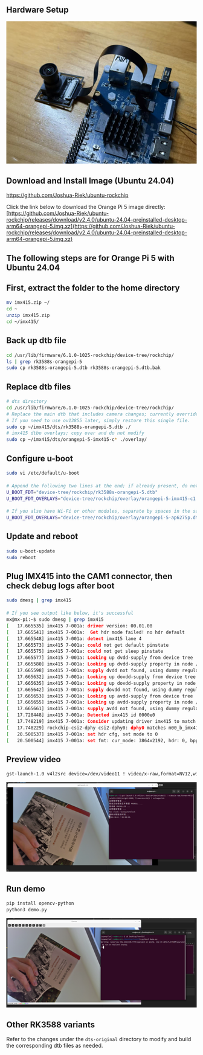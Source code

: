 ## Hardware Setup
![](pic/org-pi.jpg)

## Download and Install Image (Ubuntu 24.04)
https://github.com/Joshua-Riek/ubuntu-rockchip

Click the link below to download the Orange Pi 5 image directly:
[https://github.com/Joshua-Riek/ubuntu-rockchip/releases/download/v2.4.0/ubuntu-24.04-preinstalled-desktop-arm64-orangepi-5.img.xz](https://github.com/Joshua-Riek/ubuntu-rockchip/releases/download/v2.4.0/ubuntu-24.04-preinstalled-desktop-arm64-orangepi-5.img.xz)

## The following steps are for Orange Pi 5 with Ubuntu 24.04

## First, extract the folder to the home directory
```bash
mv imx415.zip ~/
cd ~
unzip imx415.zip
cd ~/imx415/
```

## Back up dtb file
```bash
cd /usr/lib/firmware/6.1.0-1025-rockchip/device-tree/rockchip/
ls | grep rk3588s-orangepi-5
sudo cp rk3588s-orangepi-5.dtb rk3588s-orangepi-5.dtb.bak
```

## Replace dtb files
```bash
# dts directory
cd /usr/lib/firmware/6.1.0-1025-rockchip/device-tree/rockchip/
# Replace the main dtb that includes camera changes; currently overrides ov13855.
# If you need to use ov13855 later, simply restore this single file.
sudo cp ~/imx415/dts/rk3588s-orangepi-5.dtb ./
# imx415 dtbo overlays; copy over and do not modify
sudo cp ~/imx415/dts/orangepi-5-imx415-c* ./overlay/
```

## Configure u-boot
```bash
sudo vi /etc/default/u-boot

# Append the following two lines at the end; if already present, do not duplicate
U_BOOT_FDT="device-tree/rockchip/rk3588s-orangepi-5.dtb"
U_BOOT_FDT_OVERLAYS="device-tree/rockchip/overlay/orangepi-5-imx415-c1.dtbo"

# If you also have Wi‑Fi or other modules, separate by spaces in the same entry
U_BOOT_FDT_OVERLAYS="device-tree/rockchip/overlay/orangepi-5-ap6275p.dtbo device-tree/rockchip/overlay/orangepi-5-imx415-c1.dtbo"

```

## Update and reboot
```bash
sudo u-boot-update
sudo reboot
```

## Plug IMX415 into the CAM1 connector, then check debug logs after boot
```bash
sudo dmesg | grep imx415

# If you see output like below, it's successful
mx@mx-pi:~$ sudo dmesg | grep imx415
[   17.665535] imx415 7-001a: driver version: 00.01.08
[   17.665541] imx415 7-001a:  Get hdr mode failed! no hdr default
[   17.665548] imx415 7-001a: detect imx415 lane 4
[   17.665573] imx415 7-001a: could not get default pinstate
[   17.665575] imx415 7-001a: could not get sleep pinstate
[   17.665577] imx415 7-001a: Looking up dvdd-supply from device tree
[   17.665580] imx415 7-001a: Looking up dvdd-supply property in node /i2c@fec90000/imx415-1@1a failed
[   17.665598] imx415 7-001a: supply dvdd not found, using dummy regulator
[   17.665632] imx415 7-001a: Looking up dovdd-supply from device tree
[   17.665635] imx415 7-001a: Looking up dovdd-supply property in node /i2c@fec90000/imx415-1@1a failed
[   17.665642] imx415 7-001a: supply dovdd not found, using dummy regulator
[   17.665653] imx415 7-001a: Looking up avdd-supply from device tree
[   17.665655] imx415 7-001a: Looking up avdd-supply property in node /i2c@fec90000/imx415-1@1a failed
[   17.665661] imx415 7-001a: supply avdd not found, using dummy regulator
[   17.728448] imx415 7-001a: Detected imx415 id 0000e0
[   17.748219] imx415 7-001a: Consider updating driver imx415 to match on endpoints
[   17.748229] rockchip-csi2-dphy csi2-dphy0: dphy0 matches m00_b_imx415 7-001a:bus type 5
[   20.500537] imx415 7-001a: set hdr cfg, set mode to 0
[   20.500544] imx415 7-001a: set fmt: cur_mode: 3864x2192, hdr: 0, bpp: 10

```

## Preview video
```bash
gst-launch-1.0 v4l2src device=/dev/video11 ! video/x-raw,format=NV12,width=1920,height=1080, framerate=60/1 ! xvimagesink
```
![](pic/gst.png)

## Run demo
```bash
pip install opencv-python
python3 demo.py
```
![](pic/demo.png)

## Other RK3588 variants
Refer to the changes under the `dts-original` directory to modify and build the corresponding dtb files as needed.